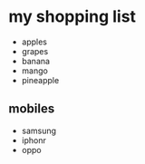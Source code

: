 # my shopping list

- apples
- grapes
- banana
- mango
- pineapple
##  mobiles
- samsung
- iphonr
- oppo
